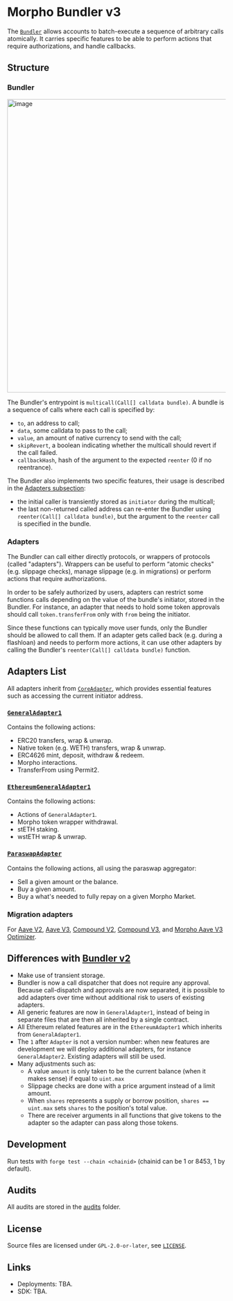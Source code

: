 # Morpho Bundler v3

The [`Bundler`](./src/Bundler.sol) allows accounts to batch-execute a sequence of arbitrary calls atomically.
It carries specific features to be able to perform actions that require authorizations, and handle callbacks.

## Structure

### Bundler

<img width="677" alt="image" src="https://github.com/user-attachments/assets/95715b07-cb0d-4000-89ac-085dd99c7076" />

The Bundler's entrypoint is `multicall(Call[] calldata bundle)`.
A bundle is a sequence of calls where each call is specified by:

- `to`, an address to call;
- `data`, some calldata to pass to the call;
- `value`, an amount of native currency to send with the call;
- `skipRevert`, a boolean indicating whether the multicall should revert if the call failed.
- `callbackHash`, hash of the argument to the expected `reenter` (0 if no reentrance).


The Bundler also implements two specific features, their usage is described in the [Adapters subsection](#adapters):

- the initial caller is transiently stored as `initiator` during the multicall;
- the last non-returned called address can re-enter the Bundler using `reenter(Call[] calldata bundle)`, but the argument to the `reenter` call is specified in the bundle.

### Adapters

The Bundler can call either directly protocols, or wrappers of protocols (called "adapters").
Wrappers can be useful to perform “atomic checks" (e.g. slippage checks), manage slippage (e.g. in migrations) or perform actions that require authorizations.

In order to be safely authorized by users, adapters can restrict some functions calls depending on the value of the bundle's initiator, stored in the Bundler.
For instance, an adapter that needs to hold some token approvals should call `token.transferFrom` only with `from` being the initiator.

Since these functions can typically move user funds, only the Bundler should be allowed to call them.
If an adapter gets called back (e.g. during a flashloan) and needs to perform more actions, it can use other adapters by calling the Bundler's `reenter(Call[] calldata bundle)` function.

## Adapters List

All adapters inherit from [`CoreAdapter`](./src/adapters/CoreAdapter.sol), which provides essential features such as accessing the current initiator address.

### [`GeneralAdapter1`](./src/adapters/GeneralAdapter1.sol)

Contains the following actions:

- ERC20 transfers, wrap & unwrap.
- Native token (e.g. WETH) transfers, wrap & unwrap.
- ERC4626 mint, deposit, withdraw & redeem.
- Morpho interactions.
- TransferFrom using Permit2.

### [`EthereumGeneralAdapter1`](./src/adapters/EthereumGeneralAdapter1.sol)

Contains the following actions:

- Actions of `GeneralAdapter1`.
- Morpho token wrapper withdrawal.
- stETH staking.
- wstETH wrap & unwrap.

### [`ParaswapAdapter`](./src/adapters/ParaswapAdapter.sol)

Contains the following actions, all using the paraswap aggregator:

- Sell a given amount or the balance.
- Buy a given amount.
- Buy a what's needed to fully repay on a given Morpho Market.

### Migration adapters

For [Aave V2](./src/adapters/migration/AaveV2MigrationAdapter.sol), [Aave V3](./src/adapters/migration/AaveV3MigrationAdapter.sol), [Compound V2](./src/adapters/migration/CompoundV2MigrationAdapter.sol), [Compound V3](./src/adapters/migration/CompoundV3MigrationAdapter.sol), and [Morpho Aave V3 Optimizer](./src/adapters/migration/AaveV3OptimizerMigrationAdapter.sol).

## Differences with [Bundler v2](https://github.com/morpho-org/morpho-blue-bundlers)

- Make use of transient storage.
- Bundler is now a call dispatcher that does not require any approval.
  Because call-dispatch and approvals are now separated, it is possible to add adapters over time without additional risk to users of existing adapters.
- All generic features are now in `GeneralAdapter1`, instead of being in separate files that are then all inherited by a single contract.
- All Ethereum related features are in the `EthereumAdapter1` which inherits from `GeneralAdapter1`.
- The `1` after `Adapter` is not a version number: when new features are development we will deploy additional adapters, for instance `GeneralAdapter2`.
  Existing adapters will still be used.
- Many adjustments such as:
  - A value `amount` is only taken to be the current balance (when it makes sense) if equal to `uint.max`
  - Slippage checks are done with a price argument instead of a limit amount.
  - When `shares` represents a supply or borrow position, `shares == uint.max` sets `shares` to the position's total value.
  - There are receiver arguments in all functions that give tokens to the adapter so the adapter can pass along those tokens.

## Development

Run tests with `forge test --chain <chainid>` (chainid can be 1 or 8453, 1 by default).

## Audits

All audits are stored in the [audits](./audits/) folder.

## License

Source files are licensed under `GPL-2.0-or-later`, see [`LICENSE`](./LICENSE).

## Links

- Deployments: TBA.
- SDK: TBA.
